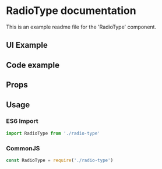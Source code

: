 # RadioType documentation

This is an example readme file for the 'RadioType' component.

## UI Example

<!-- STORY -->

## Code example

<!-- SOURCE -->

## Props

<!-- PROPS -->

## Usage

### ES6 Import
```js
import RadioType from './radio-type'
```

### CommonJS

```js
const RadioType = require('./radio-type')
